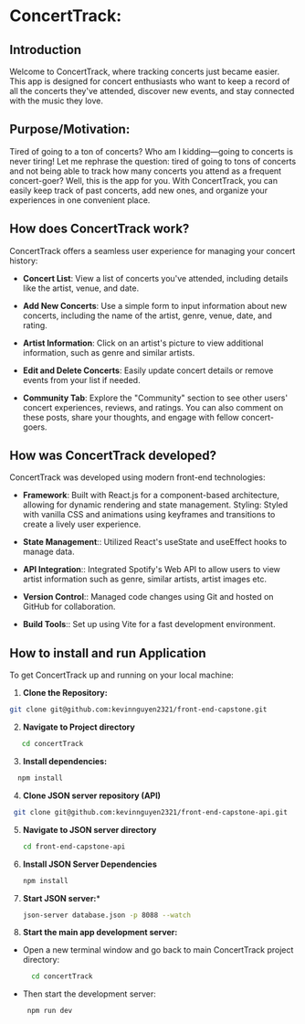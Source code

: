 # ConcertTrack:

## Introduction

Welcome to ConcertTrack, where tracking concerts just became easier. This app is designed for concert enthusiasts who want to keep a record of all the concerts they've attended, discover new events, and stay connected with the music they love.

## Purpose/Motivation:

Tired of going to a ton of concerts? Who am I kidding—going to concerts is never tiring! Let me rephrase the question: tired of going to tons of concerts and not being able to track how many concerts you attend as a frequent concert-goer? Well, this is the app for you. With ConcertTrack, you can easily keep track of past concerts, add new ones, and organize your experiences in one convenient place.

## How does ConcertTrack work?

ConcertTrack offers a seamless user experience for managing your concert history:

- **Concert List**: View a list of concerts you've attended, including details like the artist, venue, and date.

- **Add New Concerts**: Use a simple form to input information about new concerts, including the name of the artist, genre, venue, date, and rating.

- **Artist Information**: Click on an artist's picture to view additional information, such as genre and similar artists.

- **Edit and Delete Concerts**: Easily update concert details or remove events from your list if needed.

- **Community Tab**: Explore the "Community" section to see other users' concert experiences, reviews, and ratings. You can also comment on these posts, share your thoughts, and engage with fellow concert-goers.

## How was ConcertTrack developed?

ConcertTrack was developed using modern front-end technologies:

- **Framework**: Built with React.js for a component-based architecture, allowing for dynamic rendering and state management.
  Styling: Styled with vanilla CSS and animations using keyframes and transitions to create a lively user experience.

- **State Management**:: Utilized React's useState and useEffect hooks to manage data.

- **API Integration**:: Integrated Spotify's Web API to allow users to view artist information such as genre, similar artists, artist images etc.

- **Version Control**:: Managed code changes using Git and hosted on GitHub for collaboration.
- **Build Tools**:: Set up using Vite for a fast development environment.

## How to install and run Application

To get ConcertTrack up and running on your local machine:

1. **Clone the Repository:**

```bash
git clone git@github.com:kevinnguyen2321/front-end-capstone.git
```

2. **Navigate to Project directory**

```bash
   cd concertTrack
```

3. **Install dependencies:**

```bash
  npm install
  ```

 4. **Clone JSON server repository (API)**
  ``` bash
   git clone git@github.com:kevinnguyen2321/front-end-capstone-api.git
   ```

5. **Navigate to JSON server directory**
   ```bash
   cd front-end-capstone-api
   ```

6. **Install JSON Server Dependencies**
   ``` bash
   npm install
   ```

7. **Start JSON server:***
     ``` bash
     json-server database.json -p 8088 --watch
     ```


 8. **Start the main app development server:**
- Open a new terminal window and go back to main ConcertTrack project directory:
      
    ``` bash
      cd concertTrack
    ```
- Then start the development server:
    ``` bash
     npm run dev
    ```

